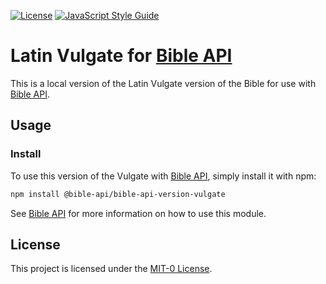 [![License](https://badgen.net/github/license/bible-api/bible-api-version-vulgate)](../LICENSE.md)
[![JavaScript Style Guide](https://img.shields.io/badge/code_style-standard-brightgreen.svg)](https://standardjs.com)

# Latin Vulgate for [Bible API]

This is a local version of the Latin Vulgate version of the Bible for use with [Bible API].

## Usage

### Install

To use this version of the Vulgate with [Bible API], simply install it with npm:

```bash
npm install @bible-api/bible-api-version-vulgate
```

See [Bible API] for more information on how to use this module.

## License

This project is licensed under the [MIT-0 License](../LICENSE.md).

[Bible API]: https://github.com/bible-api-io/bible-api#readme
